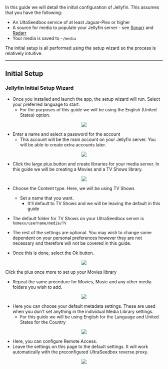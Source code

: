 In this guide we will detail the initial configuration of Jellyfin. This assumes that you have the following:


* An UltaSeedbox service of at least Jaguar-Plex or higher
* A source for media to populate your Jellyfin server - see [Sonarr](https://docs.usbx.me/books/sonarr) and [Radarr](https://docs.usbx.me/books/radarr)
* Your media is saved to `~/media`

The initial setup is all performed using the setup wizard so the process is relatively intuitive.

***

## Initial Setup
### Jellyfin Initial Setup Wizard

* Once you installed and launch the app, the setup wizard will run. Select your preferred language to start.
  * For the purposes of this guide we will be using the English (United States) option.

<p align="center"><img src="https://docs.usbx.me/uploads/images/gallery/2019-11/Wizard-1.PNG"></p>

* Enter a name and select a password for the account
  * This account will be the main account on your Jellyfin server. You will be able to create extra accounts later.

<p align="center"><img src="https://docs.usbx.me/uploads/images/gallery/2019-11/Wizard-2.PNG"></p>

* Click the large plus button and create libraries for your media server. In this guide we will be creating a Movies and a TV Shows library.

<p align="center"><img src="https://docs.usbx.me/uploads/images/gallery/2019-11/Wizard-3.PNG"></p>

* Choose the Content type. Here, we will be using TV Shows
  * Set a name that you want.
    * It'll default to TV Shows and we will be leaving the default in this guide
* The default folder for TV Shows on your UltraSeedbox server is `homexx/username/media/TV`
* The rest of the settings are optional. You may wish to change some dependent on your personal preferences however they are not necessary and therefore will not be covered in this guide.

* Once this is done, select the Ok button.

<p align="center"><img src="https://docs.usbx.me/uploads/images/gallery/2019-11/Wizard-5.PNG"></p>

Click the plus once more to set up your Movies library

* Repeat the same procedure for Movies, Music and any other media folders you wish to add.

<p align="center"><img src="https://docs.usbx.me/uploads/images/gallery/2019-11/Wizard-4.PNG"></p>

* Here you can choose your default metadata settings. These are used when you don't set anything in the individual Media Library settings.
  * For this guide we will be using English for the Language and United States for the Country

<p align="center"><img src="https://docs.usbx.me/uploads/images/gallery/2019-11/Wizard-6.PNG"></p>

* Here, you can configure Remote Access.
* Leave the settings on this page to the default settings. It will work automatically with the preconfigured UltraSeedbox reverse proxy.

<p align="center"><img src="https://docs.usbx.me/uploads/images/gallery/2019-11/Wizard-7.PNG"></p>